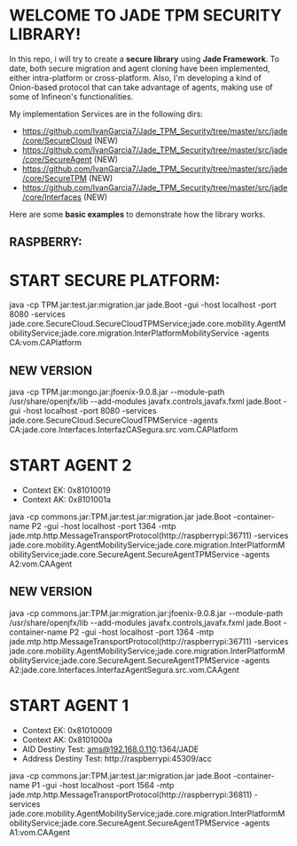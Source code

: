 
# WELCOME TO JADE TPM SECURITY LIBRARY!

In this repo, i will try to create a **secure library** using **Jade Framework**.
To date, both secure migration and agent cloning have been implemented, either intra-platform or cross-platform.
Also, I'm developing a kind of Onion-based protocol that can take advantage of agents, 
making use of some of Infineon's functionalities.

My implementation Services are in the following dirs:

* https://github.com/IvanGarcia7/Jade_TPM_Security/tree/master/src/jade/core/SecureCloud (NEW)
* https://github.com/IvanGarcia7/Jade_TPM_Security/tree/master/src/jade/core/SecureAgent (NEW)
* https://github.com/IvanGarcia7/Jade_TPM_Security/tree/master/src/jade/core/SecureTPM (NEW)
* https://github.com/IvanGarcia7/Jade_TPM_Security/tree/master/src/jade/core/Interfaces (NEW)

Here are some **basic examples** to demonstrate how the library works.

## RASPBERRY:

# START SECURE PLATFORM:

java -cp TPM.jar:test.jar:migration.jar jade.Boot -gui -host localhost -port 8080 -services jade.core.SecureCloud.SecureCloudTPMService\;jade.core.mobility.AgentMobilityService\;jade.core.migration.InterPlatformMobilityService -agents CA:vom.CAPlatform

## NEW VERSION

java -cp TPM.jar:mongo.jar:jfoenix-9.0.8.jar --module-path /usr/share/openjfx/lib  --add-modules javafx.controls,javafx.fxml   jade.Boot -gui -host localhost -port 8080 -services jade.core.SecureCloud.SecureCloudTPMService -agents CA:jade.core.Interfaces.InterfazCASegura.src.vom.CAPlatform




# START AGENT 2

* Context EK: 0x81010019
* Context AK: 0x8101001a


java -cp commons.jar:TPM.jar:test.jar:migration.jar jade.Boot -container-name P2 -gui -host localhost -port 1364 -mtp jade.mtp.http.MessageTransportProtocol\(http://raspberrypi:36711\) -services jade.core.mobility.AgentMobilityService\;jade.core.migration.InterPlatformMobilityService\;jade.core.SecureAgent.SecureAgentTPMService -agents A2:vom.CAAgent

## NEW VERSION

java -cp commons.jar:TPM.jar:migration.jar:jfoenix-9.0.8.jar --module-path /usr/share/openjfx/lib --add-modules javafx.controls,javafx.fxml  jade.Boot -container-name P2 -gui -host localhost -port 1364 -mtp jade.mtp.http.MessageTransportProtocol\(http://raspberrypi:36711\) -services jade.core.mobility.AgentMobilityService\;jade.core.migration.InterPlatformMobilityService\;jade.core.SecureAgent.SecureAgentTPMService -agents A2:jade.core.Interfaces.InterfazAgentSegura.src.vom.CAAgent



# START AGENT 1

* Context EK: 0x81010009
* Context AK: 0x8101000a
* AID Destiny Test: ams@192.168.0.110:1364/JADE
* Address Destiny Test: http://raspberrypi:45309/acc


java -cp commons.jar:TPM.jar:test.jar:migration.jar jade.Boot -container-name P1 -gui -host localhost -port 1564 -mtp jade.mtp.http.MessageTransportProtocol\(http://raspberrypi:36811\) -services jade.core.mobility.AgentMobilityService\;jade.core.migration.InterPlatformMobilityService\;jade.core.SecureAgent.SecureAgentTPMService -agents A1:vom.CAAgent



